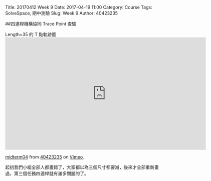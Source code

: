 Title: 20170412 Week 9 
Date: 2017-04-19 11:00
Category: Course
Tags: SolveSpace, 期中測驗
Slug: Week 9
Author: 40423235

##四連桿機構協同 Trace Point 查驗

<p>Length=35 的 T 點軌跡圖
<iframe src="https://player.vimeo.com/video/214882857" width="640" height="360" frameborder="0" webkitallowfullscreen mozallowfullscreen allowfullscreen></iframe>
<p><a href="https://vimeo.com/214882857">midterm04</a> from <a href="https://vimeo.com/user64041155">40423235</a> on <a href="https://vimeo.com">Vimeo</a>.</p>

<p>起初我們小組全部人都畫錯了，大家都以為三個尺寸都要減，後來才全部重新畫過，第三個任務四連桿就有滿多問題的了。

